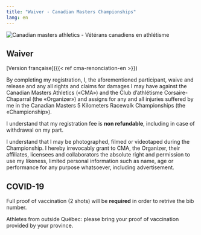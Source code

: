 ```yaml
---
title: "Waiver - Canadian Masters Championships"
lang: en
---
```


![Canadian masters athletics - Vétérans canadiens en athlétisme](/images/cma-logo.jpg)

## Waiver
[Version française]({{< ref cma-renonciation-en >}})

By completing my registration, I, the aforementioned participant, waive and release and any all rights and claims for damages I may have against the Canadian Masters Athletics («CMA») and the Club d’athlétisme Corsaire-Chaparral (the «Organizer») and assigns for any and all injuries suffered by me in the Canadian Masters 5 Kilometers Racewalk Championships (the «Championship»).

I understand that my registration fee is <strong>non refundable</strong>, including in case of withdrawal on my part.

I understand that I may be photographed, filmed or videotaped during the Championship. I hereby irrevocably grant to CMA, the Organizer, their affiliates, licensees and collaborators the absolute right and permission to use my likeness, limited personal information such as name, age or performance for any purpose whatsoever, including advertisement.

## COVID-19
Full proof of vaccination (2 shots) will be **required** in order to retrive the bib number.

Athletes from outside Québec: please bring your proof of vaccination provided by your province.